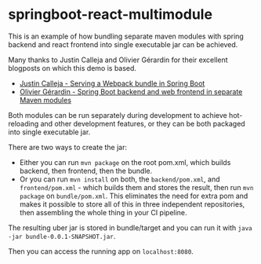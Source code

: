 # springboot-react-multimodule

This is an example of how bundling separate maven modules with spring backend and react frontend into single executable jar can be achieved.  

Many thanks to Justin Calleja and Olivier Gérardin for their excellent blogposts on which this demo is based.

- [Justin Calleja - Serving a Webpack bundle in Spring Boot](http://justincalleja.com/2016/04/17/serving-a-webpack-bundle-in-spring-boot/)
- [Olivier Gérardin - Spring Boot backend and web frontend in separate Maven modules](http://blog.gerardin.info/archives/824)


Both modules can be run separately during development to achieve hot-reloading and other development features, or they
can be both packaged into single executable jar.

There are two ways to create the jar:

- Either you can run `mvn package` on the root pom.xml, which builds backend, then frontend, then the bundle.
- Or you can run `mvn install` on both, the `backend/pom.xml`, and `frontend/pom.xml` - which builds them and stores the result, then
run `mvn package` on `bundle/pom.xml`. This eliminates the need for extra pom and makes it possible to store all of this
in three independent repositories, then assembling the whole thing in your CI pipeline.


The resulting uber jar is stored in bundle/target and you can run it with `java -jar bundle-0.0.1-SNAPSHOT.jar`.

Then you can access the running app on `localhost:8080`.

